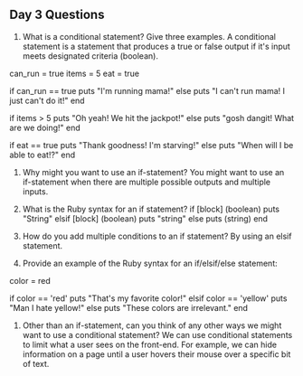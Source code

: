 ## Day 3 Questions

1. What is a conditional statement? Give three examples.
A conditional statement is a statement that produces a true or false output if it's input meets designated criteria (boolean).

can_run = true
items = 5
eat = true

if can_run == true
  puts "I'm running mama!"
else
  puts "I can't run mama! I just can't do it!"
end

if items > 5
  puts "Oh yeah! We hit the jackpot!"
else
  puts "gosh dangit! What are we doing!"
end

if eat == true
  puts "Thank goodness! I'm starving!"
else
  puts "When will I be able to eat!?"
end

1. Why might you want to use an if-statement?
You might want to use an if-statement when there are multiple possible outputs and multiple inputs.

1. What is the Ruby syntax for an if statement?
if [block] (boolean)
  puts "String"
elsif [block] (boolean)
  puts "string"
else
  puts (string)
end

1. How do you add multiple conditions to an if statement?
By using an elsif statement.

1. Provide an example of the Ruby syntax for an if/elsif/else statement:

color = red

if color == 'red'
  puts "That's my favorite color!"
elsif color == 'yellow'
  puts "Man I hate yellow!"
else
  puts "These colors are irrelevant."
end

1. Other than an if-statement, can you think of any other ways we might want to use a conditional statement?
We can use conditional statements to limit what a user sees on the front-end. For example, we can hide information on a page until a user hovers their mouse over a specific bit of text.
